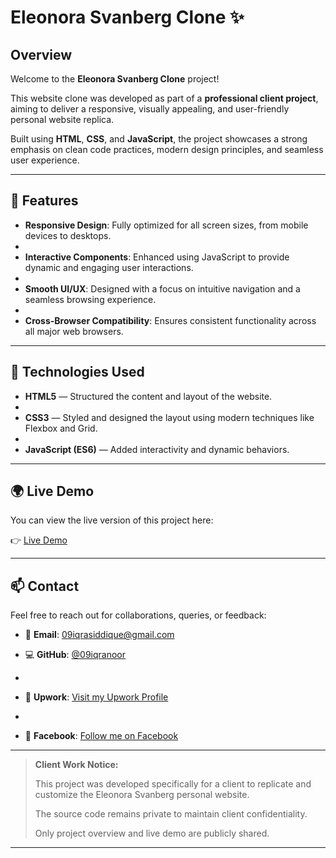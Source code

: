 # Eleonora Svanberg Clone ✨

## Overview

Welcome to the **Eleonora Svanberg Clone** project!  

This website clone was developed as part of a **professional client project**, aiming to deliver a responsive, visually appealing, and user-friendly personal website replica.  

Built using **HTML**, **CSS**, and **JavaScript**, the project showcases a strong emphasis on clean code practices, modern design principles, and seamless user experience.

---

## 🚀 Features

- **Responsive Design**: Fully optimized for all screen sizes, from mobile devices to desktops.
- 
- **Interactive Components**: Enhanced using JavaScript to provide dynamic and engaging user interactions.
- 
- **Smooth UI/UX**: Designed with a focus on intuitive navigation and a seamless browsing experience.
- 
- **Cross-Browser Compatibility**: Ensures consistent functionality across all major web browsers.

---

## 🔧 Technologies Used

- **HTML5** — Structured the content and layout of the website.
- 
- **CSS3** — Styled and designed the layout using modern techniques like Flexbox and Grid.
- 
- **JavaScript (ES6)** — Added interactivity and dynamic behaviors.

---

## 🌍 Live Demo

You can view the live version of this project here:  

👉 [Live Demo](https://eleonorasvanbergclone.netlify.app/)

---

## 📫 Contact

Feel free to reach out for collaborations, queries, or feedback:

- 📧 **Email**: [09iqrasiddique@gmail.com](mailto:09iqrasiddique@gmail.com)

- 💻 **GitHub**: [@09iqranoor](https://github.com/09iqranoor)
- 
- 💼 **Upwork**: [Visit my Upwork Profile](https://www.upwork.com/freelancers/~0136b5e175f0d82d48?mp_source=share)
- 
- 📘 **Facebook**: [Follow me on Facebook](https://www.facebook.com/profile.php?id=61557992266772)

---

> **Client Work Notice:**
> 
> This project was developed specifically for a client to replicate and customize the Eleonora Svanberg personal website.
> 
> The source code remains private to maintain client confidentiality.
> 
> Only project overview and live demo are publicly shared.

---

